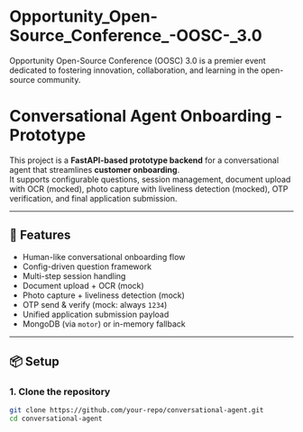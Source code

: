 # Opportunity_Open-Source_Conference_-OOSC-_3.0
Opportunity Open-Source Conference (OOSC) 3.0 is a premier event dedicated to fostering innovation, collaboration, and learning in the open-source community.

 # Conversational Agent Onboarding - Prototype

This project is a **FastAPI-based prototype backend** for a conversational agent that streamlines **customer onboarding**.  
It supports configurable questions, session management, document upload with OCR (mocked), photo capture with liveliness detection (mocked), OTP verification, and final application submission.  

---

## 🚀 Features
- Human-like conversational onboarding flow  
- Config-driven question framework  
- Multi-step session handling  
- Document upload + OCR (mock)  
- Photo capture + liveliness detection (mock)  
- OTP send & verify (mock: always `1234`)  
- Unified application submission payload  
- MongoDB (via `motor`) or in-memory fallback  

---

## 📦 Setup

### 1. Clone the repository
```bash
git clone https://github.com/your-repo/conversational-agent.git
cd conversational-agent

